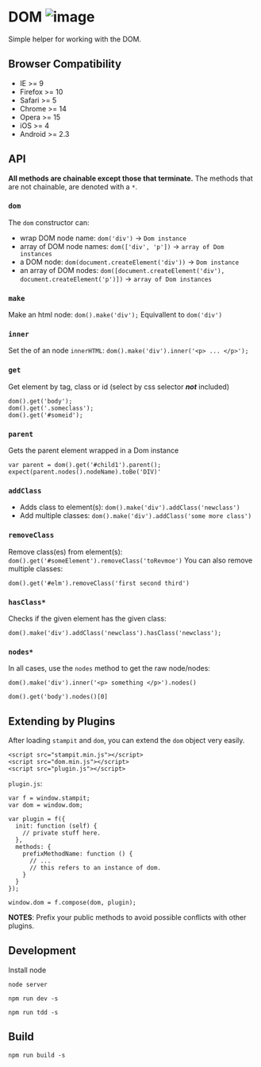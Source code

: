 # DOM ![image](https://travis-ci.org/st32lth/dom.svg?branch=master)

Simple helper for working with the DOM.

## Browser Compatibility

- IE >= 9
- Firefox >= 10
- Safari >= 5
- Chrome >= 14
- Opera >= 15
- iOS >= 4
- Android >= 2.3

## API

**All methods are chainable except those that terminate.** The methods that are not chainable, are denoted with a `*`.

### `dom`

The `dom` constructor can:

- wrap DOM node name: `dom('div')` -> `Dom instance`
- array of DOM node names: `dom(['div', 'p'])` -> `array of Dom instances`
- a DOM node: `dom(document.createElement('div'))` -> `Dom instance`
- an array of DOM nodes: `dom([document.createElement('div'), document.createElement('p')])` -> `array of Dom instances`


### `make`

Make an html node: `dom().make('div');` Equivallent to `dom('div')`

### `inner`

Set the of an node `innerHTML`: `dom().make('div').inner('<p> ... </p>');`

### `get`

Get element by tag, class or id (select by css selector _**not**_ included)

    dom().get('body');
    dom().get('.someclass');
    dom().get('#someid');

### `parent`

Gets the parent element wrapped in a Dom instance

    var parent = dom().get('#child1').parent();
    expect(parent.nodes().nodeName).toBe('DIV)'

### `addClass`

- Adds class to element(s): `dom().make('div').addClass('newclass')`
- Add multiple classes: `dom().make('div').addClass('some more class')`

### `removeClass`

Remove class(es) from element(s): `dom().get('#someElement').removeClass('toRevmoe')`
You can also remove multiple classes:

  `dom().get('#elm').removeClass('first second third')`

### `hasClass*`

Checks if the given element has the given class:

    dom().make('div').addClass('newclass').hasClass('newclass');

### `nodes*`

In all cases, use the `nodes` method to get the raw node/nodes:

    dom().make('div').inner('<p> something </p>').nodes()

    dom().get('body').nodes()[0]

## Extending by Plugins

After loading `stampit` and `dom`, you can extend the `dom` object very easily.

```
<script src="stampit.min.js"></script>
<script src="dom.min.js"></script>
<script src="plugin.js"></script>
```

`plugin.js`:

```
var f = window.stampit;
var dom = window.dom;

var plugin = f({
  init: function (self) {
    // private stuff here.
  },
  methods: {
    prefixMethodName: function () {
      // ...
      // this refers to an instance of dom.
    }
  }
});

window.dom = f.compose(dom, plugin);
```
**NOTES**: Prefix your public methods to avoid possible conflicts with other plugins.

## Development

Install node

`node server`

`npm run dev -s`

`npm run tdd -s`

## Build

`npm run build -s`


